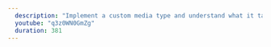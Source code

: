 ```yaml
---
  description: "Implement a custom media type and understand what it takes to get it working. Create a new MessageBodyWriter for your media type and verify that the right response is returned for the right media type."
  youtube: "q3z0WN0GmZg"
  duration: 381
---
```


